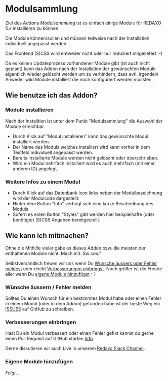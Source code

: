 # Modulsammlung

Ziel des Addons *Modulsammlung* ist es einfach einige Module für REDAXO 5.x installieren zu können

Die Module können/sollen und müssen teilweise nach der Installation individuell angepasst werden.

Das Frontend (S)CSS wird entweder nicht oder nur reduziert mitgeliefert :-)

Da es keinen Updateprozess vorhandener Module gibt (ist auch nicht geplant) kann das Addon nach der Installation der gewünschten Module eigentlich wieder gelöscht werden um zu verhindern, dass evtl. irgendein Anweder wild Module installiert die noch konfiguriert werden müssten.


## Wie benutze ich das Addon?

### Module installieren

Nach der Installtion ist unter dem Punkt "Modulsammlung" die Auswahl der Module erreichbar.

* Durch Klick auf "Modul installieren" kann das gewünschte Modul installiert werden.
* Der Name des Moduls welches installiert wird kann vorher in dem Textfeld individuell angepasst werden.
* Bereits installierte Module werden nicht gelöscht oder überschrieben.
* Wird ein Modul nehrfach installiert wird es auch mehrfach (mit einer anderen ID) angelegt.

### Weitere Infos zu einem Modul

- Durch Klick auf das Datenbank Icon links neben der Modulbezeichnung wird der Modulcode dargestellt.
- Hinter dem Button "Info" verbirgt sich eine kurze Beschreibung des Moduls
- Sofern es einen Button "Styles" gibt werden hier beispielhafte (oder benötigte) (S)CSS Angaben bereitgestellt.


## Wie kann ich mitmachen?

Ohne die Mithilfe vieler gäbe es dieses Addon bzw. die meisten der enthaltenen Module nicht.
Mach mit. *Sei cool!*

Selbstversändlich freuen wir uns wenn Du [Wünsche äussers oder Fehler meldest](#wuensche_fehler) oder direkt [Verbesserungen einbringst](#verbesserungen). Noch größer ist die Freude aller wenn Du [eigene Module hinzufügst](#eigenemodule) :-)

<a name="wuensche_fehler"></a>
### Wünsche äussern / Fehler melden

Solltes Du einen Wunsch für ein bestimmtes Modul habe oder einen Fehler in einem Modul (oder in dem Addon) gefunden habe ist der beste Weg ein [ISSUES](https://github.com/FriendsOfREDAXO/REX5-Modulsammlung/issues) auf GitHub zu schreiben.

<a name="verbesserungen"></a>
### Verbesserungen einbringen

Hast Du ein Modul verbessert oder einen Fehler gefixt kannst du gerne einen Pull Request auf GitHub starten [Info](https://github.com/FriendsOfREDAXO/Info).

Gerne diskutieren wir auch Live in unserem [Redaxo Slack Channel](http://www.redaxo.org/slack/).

<a name="eigenemodule"></a>
### Eigene Module hinzufügen

*Folgt...*
